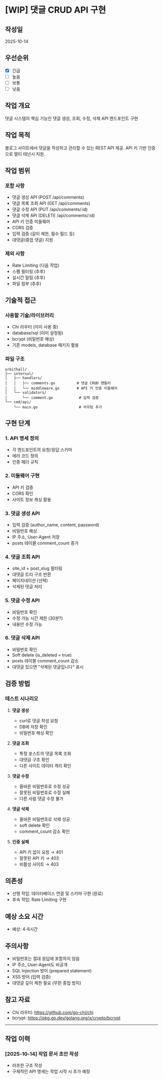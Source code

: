 # [WIP] 댓글 CRUD API 구현

## 작성일
2025-10-14

## 우선순위
- [x] 긴급
- [ ] 높음
- [ ] 보통
- [ ] 낮음

## 작업 개요
댓글 시스템의 핵심 기능인 댓글 생성, 조회, 수정, 삭제 API 엔드포인트 구현

## 작업 목적
블로그 사이트에서 댓글을 작성하고 관리할 수 있는 REST API 제공. API 키 기반 인증으로 멀티 테넌시 지원.

## 작업 범위

### 포함 사항
- 댓글 생성 API (POST /api/comments)
- 댓글 목록 조회 API (GET /api/comments)
- 댓글 수정 API (PUT /api/comments/:id)
- 댓글 삭제 API (DELETE /api/comments/:id)
- API 키 인증 미들웨어
- CORS 검증
- 입력 검증 (길이 제한, 필수 필드 등)
- 대댓글(중첩 댓글) 지원

### 제외 사항
- Rate Limiting (다음 작업)
- 스팸 필터링 (추후)
- 실시간 알림 (추후)
- 파일 첨부 (추후)

## 기술적 접근

### 사용할 기술/라이브러리
- Chi 라우터 (이미 사용 중)
- database/sql (이미 설정됨)
- bcrypt (비밀번호 해싱)
- 기존 models, database 패키지 활용

### 파일 구조
```
orbithall/
├── internal/
│   ├── handlers/
│   │   ├── comments.go          # 댓글 CRUD 핸들러
│   │   └── middleware.go        # API 키 인증 미들웨어
│   └── validators/
│       └── comment.go            # 입력 검증
└── cmd/api/
    └── main.go                   # 라우팅 추가
```

## 구현 단계

### 1. API 명세 정의
- 각 엔드포인트의 요청/응답 스키마
- 에러 코드 정의
- 인증 헤더 규칙

### 2. 미들웨어 구현
- API 키 검증
- CORS 확인
- 사이트 정보 캐싱 활용

### 3. 댓글 생성 API
- 입력 검증 (author_name, content, password)
- 비밀번호 해싱
- IP 주소, User-Agent 저장
- posts 테이블 comment_count 증가

### 4. 댓글 조회 API
- site_id + post_slug 필터링
- 대댓글 트리 구조 반환
- 페이지네이션 (선택)
- 삭제된 댓글 처리

### 5. 댓글 수정 API
- 비밀번호 확인
- 수정 가능 시간 제한 (30분?)
- 내용만 수정 가능

### 6. 댓글 삭제 API
- 비밀번호 확인
- Soft delete (is_deleted = true)
- posts 테이블 comment_count 감소
- 대댓글 있으면 "삭제된 댓글입니다" 표시

## 검증 방법

### 테스트 시나리오
1. **댓글 생성**
   - curl로 댓글 작성 요청
   - DB에 저장 확인
   - 비밀번호 해싱 확인

2. **댓글 조회**
   - 특정 포스트의 댓글 목록 조회
   - 대댓글 구조 확인
   - 다른 사이트 데이터 격리 확인

3. **댓글 수정**
   - 올바른 비밀번호로 수정 성공
   - 잘못된 비밀번호로 수정 실패
   - 다른 사람 댓글 수정 불가

4. **댓글 삭제**
   - 올바른 비밀번호로 삭제 성공
   - soft delete 확인
   - comment_count 감소 확인

5. **인증 실패**
   - API 키 없이 요청 → 401
   - 잘못된 API 키 → 403
   - 비활성 사이트 → 403

## 의존성
- 선행 작업: 데이터베이스 연결 및 스키마 구현 (완료)
- 후속 작업: Rate Limiting 구현

## 예상 소요 시간
- 예상: 4-6시간

## 주의사항
- 비밀번호는 절대 응답에 포함하지 않음
- IP 주소, User-Agent도 비공개
- SQL Injection 방어 (prepared statement)
- XSS 방어 (입력 검증)
- 대댓글 깊이 제한 필요 (무한 중첩 방지)

## 참고 자료
- Chi 라우터: https://github.com/go-chi/chi
- bcrypt: https://pkg.go.dev/golang.org/x/crypto/bcrypt

---

## 작업 이력

### [2025-10-14] 작업 문서 초안 작성
- 러프한 구조 작성
- 구체적인 API 명세는 작업 시작 시 추가 예정

